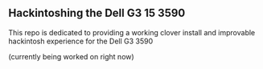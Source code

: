 ## Hackintoshing the Dell G3 15 3590
This repo is dedicated to providing a working clover install and improvable hackintosh experience for the Dell G3 3590

(currently being worked on right now)
